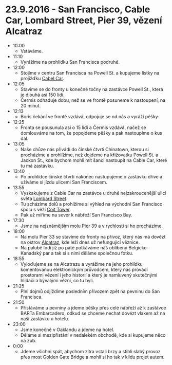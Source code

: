 # 23.9.2016 - San Francisco, Cable Car, Lombard Street, Pier 39, vězení Alcatraz
   * 10:00
      * Vstáváme.
   * 11:10
      * Vyrážíme na prohlídku San Francisca podruhé.
   * 12:00
      * Stojíme v centru San Francisca na Powell St. a kupujeme lístky na projížďku [Cabel Car](https://en.wikipedia.org/wiki/San_Francisco_cable_car_system).
   * 12:05
      * Stavíme se do fronty u konečné točny na zastávce Powell St., která je dlouhá asi 150 lidí.
      * Čermis odhaduje dobu, než se ve frontě posuneme k nastoupení, na 20 minut.
   * 12:13
      * Boris čekání ve frontě vzdává, odpojuje se od nás a vyráží pěšky.
   * 12:25
      * Fronta se pousunula asi o 15 lidí a Čermis vzdává, načež se domlouváme na tom, že popojdeme pěšky a pak nastoupíme o kus dál.
   * 13:05
      * Naše chůze nás přivádí do čínské čtvrti Chinatown, kterou si procházíme a prohlížíme, než dojdeme na křižovatku Powell St. a Jackon St., kde bychom mohli mít šanci nastoupit na Cable Car, které tu má zastávku.
   * 13:40
      * Po prohlídce čínské čtvrti nakonec nastupujeme o zastávku dříve a užíváme si jízdu ulicemi San Franciscem.
   * 13:55
      * Vyskakujeme z Cable Car na zastávce u druhé nejzakroucenější ulici světa [Lombard Street](https://cs.wikipedia.org/wiki/Lombard_Street_a_Vermont_Street).
      * Tu scházíme dolů a prohížíme si výhled na východní San Francisco spolu s věží [Coit Tower](https://cs.wikipedia.org/wiki/Coit_Tower).
      * Pak už míříme na sever k nábřeží San Francisco Bay.
   * 17:30
      * Jsme na nejznámějším molu Pier 39 a v rychlosti si ho procházíme.
   * 18:00
      * Na molu Pier 33 se stavíme do fronty na přívoz, který nás má dovézt na ostrov [Alcatraz](https://cs.wikipedia.org/wiki/Alcatraz), kde leží dnes už nefungující věznice.
      * Na palubě lodi již po páté potkáváme náš oblíbený Belgicko-Kanadský pár a tak si s nimi děláme společnou fotku.
   * 18:55
      * Vyloďujeme se na Alcatrazu a vyrážíme na jeho prohlídku komentovanou elektronickým průvodcem, který nás provádí prostorami vězení i jeho historií a který je namluvený skutečnými hlídači a bývalými vězni, co tu byli.
   * 21:25
      * Plni dojmů odjíždíme posledním přívozem zpět na pevninu do San Francisca.
   * 21:50
      * Přistáváme u pevniny a jdeme pěšky přes celé nábřeží až k zastávce BARTa Embarcadero, odkud se chceme nechat dovézt vlakem až na naši zastávku u hotelu.
   * 23:00
      * Jsme konečně v Oaklandu a jdeme na hotel.
      * Děláme si mezipřistání v nedalekém obchodě, kde si kupujeme něco na zub.
   * 0:00
      * Jdeme všichni spát, abychom zítra vstali brzy a stihli slabý provoz přes most Golden Gate Bridge a mohli si ho tak v klidu projet autem.
